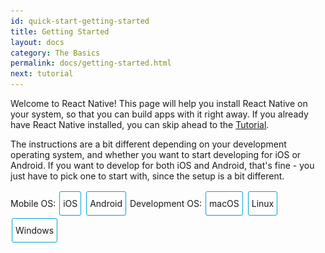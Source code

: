 ```yaml
---
id: quick-start-getting-started
title: Getting Started
layout: docs
category: The Basics
permalink: docs/getting-started.html
next: tutorial
---
```


Welcome to React Native! This page will help you install React Native on
your system, so that you can build apps with it right away. If you already
have React Native installed, you can skip ahead to the
[Tutorial](docs/tutorial.html).

The instructions are a bit different depending on your development operating system, and whether you want to start developing for iOS or Android. If you
want to develop for both iOS and Android, that's fine - you just have to pick
one to start with, since the setup is a bit different.

<div class="toggler">
  <style>
    .toggler a {
      display: inline-block;
      padding: 10px 5px;
      margin: 2px;
      border: 1px solid #05A5D1;
      border-radius: 3px;
      text-decoration: none !important;
    }
    .display-os-mac .toggler .button-mac,
    .display-os-linux .toggler .button-linux,
    .display-os-windows .toggler .button-windows,
    .display-platform-ios .toggler .button-ios,
    .display-platform-android .toggler .button-android {
      background-color: #05A5D1;
      color: white;
    }
    block { display: none; }
    .display-platform-ios.display-os-mac .ios.mac,
    .display-platform-ios.display-os-linux .ios.linux,
    .display-platform-ios.display-os-windows .ios.windows,
    .display-platform-android.display-os-mac .android.mac,
    .display-platform-android.display-os-linux .android.linux,
    .display-platform-android.display-os-windows .android.windows {
      display: block;
    }
  </style>
  <span>Mobile OS:</span>
  <a href="javascript:void(0);" class="button-ios" onclick="display('platform', 'ios')">iOS</a>
  <a href="javascript:void(0);" class="button-android" onclick="display('platform', 'android')">Android</a>
  <span>Development OS:</span>
  <a href="javascript:void(0);" class="button-mac" onclick="display('os', 'mac')">macOS</a>
  <a href="javascript:void(0);" class="button-linux" onclick="display('os', 'linux')">Linux</a>
  <a href="javascript:void(0);" class="button-windows" onclick="display('os', 'windows')">Windows</a>
</div>

<block class="linux windows ios" />

## Unsupported

<div>Unfortunately, Apple only lets you develop for iOS on a Mac. If you want to build an iOS app but you don't have a Mac yet, you can try starting with the <a href="" onclick="display('platform', 'android')">Android</a> instructions instead.</div>

<center><img src="img/react-native-sorry-not-supported.png" width="150"></img></center>

<block class="mac ios" />

## Installing Dependencies

You will need Node.js, Watchman, the React Native command line interface, and Xcode.

<block class="mac android" />

## Installing Dependencies

You will need Node.js, Watchman, the React Native command line interface, and Android Studio.

<block class="windows linux android" />

## Installing Dependencies

You will need Node.js, the React Native command line interface, and Android Studio.

<block class="mac ios android" />

### Node, Watchman

We recommend installing Node and Watchman using [Homebrew](http://brew.sh/). Run the following commands in a Terminal after installing Homebrew:

```
brew install node
brew install watchman
```

> [Watchman](https://facebook.github.io/watchman) is a tool by Facebook for watching
changes in the filesystem. It is highly recommended you install it for better performance.

<block class="linux android" />

### Node

Follow the [installation instructions for your Linux distribution](https://nodejs.org/en/download/package-manager/) to install Node.js 4 or newer.

<block class='windows android' />

### Node

We recommend installing Node.js and Python2 via [Chocolatey](https://chocolatey.org), a popular package manager for Windows. Open a Command Prompt as Administrator, then run:

```
choco install nodejs.install
choco install python2
```

> You can find additional installation options on [Node.js's Downloads page](https://nodejs.org/en/download/).

<block class="mac ios android" />

### The React Native CLI

Node.js comes with npm, which lets you install the React Native command line interface.

Run the following command in a Terminal:

```
npm install -g react-native-cli
```

> If you get an error like `Cannot find module 'npmlog'`, try installing npm directly: `curl -0 -L https://npmjs.org/install.sh | sudo sh`.

<block class="windows linux android" />

### The React Native CLI

Node.js comes with npm, which lets you install the React Native command line interface.

Run the following command in a Terminal:

```
npm install -g react-native-cli
```

> If you get an error like `Cannot find module 'npmlog'`, try installing npm directly: `curl -0 -L https://npmjs.org/install.sh | sudo sh`.

<block class="mac ios" />

### Xcode

The easiest way to install Xcode 8 is via the [Mac App Store](https://itunes.apple.com/us/app/xcode/id497799835?mt=12). Installing Xcode will also install the iOS Simulator and all the necessary tools to build your iOS app.

<block class="mac linux windows android" />

### Android Development Environment

Setting up your development environment can be somewhat tedious if you're new to Android development. If you're already familiar with Android development, there are a few things you may need to configure. In either case, please make sure to carefully follow the next few steps.

#### 1. Download and install Android Studio

[Android Studio](https://developer.android.com/studio/install.html) provides the Android SDK and AVD (emulator) required to run and test your React Native apps.

<block class="mac android" />

> Android Studio requires the [Java SE Development Kit(JDK)](http://www.oracle.com/technetwork/java/javase/downloads/jdk8-downloads-2133151.html), version 8. You can type `javac -version` in a terminal to see what version you have, if any.

```
$ javac -version
javac 1.8.0_111
```

> The version string `1.8.x_xxx` corresponds to JDK 8.

<block class="mac windows android" />

#### 2. Install the AVD and HAXM

Choose `Custom` installation when running Android Studio for the first time. Make sure the boxes next to all of the following are checked:

- `Android SDK`
- `Android SDK Platform`
- `Performance (Intel ® HAXM)`
- `Android Virtual Device`

Then, click "Next" to install all of these components.

> If you've already installed Android Studio before, you can still [install HAXM](https://software.intel.com/en-us/android/articles/installation-instructions-for-intel-hardware-accelerated-execution-manager-windows) without performing a custom installation.

<block class="linux android" />

#### 2. Install the AVD and configure VM acceleration

Choose `Custom` installation when running Android Studio for the first time. Make sure the boxes next to all of the following are checked:

- `Android SDK`
- `Android SDK Platform`
- `Android Virtual Device`

Click "Next" to install all of these components, then [configure VM acceleration](https://developer.android.com/studio/run/emulator-acceleration.html#vm-linux) on your system.

<block class="mac linux windows android" />

#### 3. Install the Android 6.0 (Marshmallow) SDK

Android Studio installs the most recent Android SDK by default. React Native, however, requires the `Android 6.0 (Marshmallow)` SDK. To install it, launch the SDK Manager, click on "Configure" in the "Welcome to Android Studio" screen.

> The SDK Manager can also be found within the Android Studio "Preferences" menu, under **Appearance & Behavior** → **System Settings** → **Android SDK**.

Select "SDK Platforms" from within the SDK Manager, then check the box next to "Show Package Details". Look for and expand the `Android 6.0 (Marshmallow)` entry, then make sure the following items are all checked:

- `Google APIs`
- `Android SDK Platform 23`
- `Intel x86 Atom System Image`
- `Intel x86 Atom_64 System Image`
- `Google APIs Intel x86 Atom_64 System Image`

Next, select "SDK Tools" and check the box next to "Show Package Details" here as well. Look for and expand the "Android SDK Build Tools" entry, then make sure that `Android SDK Build-Tools 23.0.1` is selected.

Finally, click "Apply" to download and install the Android SDK and related build tools.

<block class="mac windows linux android" />

#### 4. Set up the ANDROID_HOME environment variable

The React Native command line interface requires the `ANDROID_HOME` environment variable to be set up.

<block class="mac android" />

Add the following lines to your `~/.bashrc` (or equivalent) config file:

```
export ANDROID_HOME=${HOME}/Library/Android/sdk
export PATH=${PATH}:${ANDROID_HOME}/tools
export PATH=${PATH}:${ANDROID_HOME}/platform-tools
```

> Please make sure you export the correct path for `ANDROID_HOME`. If you installed the Android SDK using Homebrew, it would be located at `/usr/local/opt/android-sdk`.

<block class="linux android" />

Add the following lines to your `~/.bashrc` (or equivalent) config file:

```
export ANDROID_HOME=${HOME}/Android/Sdk
export PATH=${PATH}:${ANDROID_HOME}/tools
export PATH=${PATH}:${ANDROID_HOME}/platform-tools
```

> Please make sure you export the correct path for `ANDROID_HOME` if you did not install the Android SDK using Android Studio.

<block class="windows android" />

Go to **Control Panel** → **System and Security** → **System** → **Change settings** →
**Advanced System Settings** → **Environment variables** → **New**, then enter the path to your Android SDK.

![env variable](img/react-native-android-sdk-environment-variable-windows.png)

Restart the Command Prompt to apply the new environment variable.

> Please make sure you export the correct path for `ANDROID_HOME` if you did not install the Android SDK using Android Studio.

<block class="linux android" />

### Watchman (optional)

Follow the [Watchman installation guide](https://facebook.github.io/watchman/docs/install.html#build-install) to compile and install Watchman from source.

> [Watchman](https://facebook.github.io/watchman/docs/install.html) is a tool by Facebook for watching
changes in the filesystem. It is highly recommended you install it for better performance, but it's alright to skip this if you find the process to be tedious.

<block class="mac windows linux android" />

## Starting the Android Virtual Device

![Android Studio AVD Manager](img/react-native-tools-avd.png)

You can see the list of available AVDs by opening the "AVD Manager" from within Android Studio. You can also run the following command in a terminal:

```
android avd
```

Once in the "AVD Manager", select your AVD and click "Start...".

> Android Studio should have set up an Android Virtual Device for you during installation, but it is very common to run into an issue where Android Studio fails to install the AVD. You may follow the [Android Studio User Guide](https://developer.android.com/studio/run/managing-avds.html) to create a new AVD manually if needed.

<block class="mac ios android" />

## Testing your React Native Installation

<block class="mac ios" />

Use the React Native command line interface to generate a new React Native project called "AwesomeProject", then run `react-native run-ios` inside the newly created folder.

```
react-native init AwesomeProject
cd AwesomeProject
react-native run-ios
```

You should see your new app running in the iOS Simulator shortly.

`react-native run-ios` is just one way to run your app. You can also run it directly from within Xcode or [Nuclide](https://nuclide.io/).

<block class="mac android" />

Use the React Native command line interface to generate a new React Native project called "AwesomeProject", then run `react-native run-android` inside the newly created folder:

```
react-native init AwesomeProject
cd AwesomeProject
react-native run-android
```

If everything is set up correctly, you should see your new app running in your AVD shortly.

`react-native run-android` is just one way to run your app - you can also run it directly from within Android Studio or [Nuclide](https://nuclide.io/).

<block class="mac ios android" />

### Modifying your app

Now that you have successfully run the app, let's modify it.

<block class="mac ios" />

- Open `index.ios.js` in your text editor of choice and edit some lines.
- Hit `Command⌘ + R` in your iOS Simulator to reload the app and see your change!

<block class="mac android" />

- Open `index.android.js` in your text editor of choice and edit some lines.
- Press the `R` key twice or select `Reload` from the Developer Menu to see your change!

<block class="mac ios android" />

### That's it!

Congratulations! You've successfully run and modified your first React Native app.

<center><img src="img/react-native-congratulations.png" width="150"></img></center>

<block class="windows android" />

## Testing your React Native Installation

Use the React Native command line interface to generate a new React Native project called "AwesomeProject", then run `react-native start` inside the newly created folder to start the packager.

```
react-native init AwesomeProject
cd AwesomeProject
react-native start
```

Open a new command prompt and run `react-native run-android` inside the same folder to launch the app on your AVD.

```
react-native run-android
```

<block class="linux android" />

## Testing your React Native Installation

Use the React Native command line interface to generate a new React Native project called "AwesomeProject", then run `react-native run-android` inside the newly created folder.

```
react-native init AwesomeProject
cd AwesomeProject
react-native run-android
```

<block class="windows linux android" />

If everything is set up correctly, you should see your new app running in your Android emulator shortly.

<block class="windows android" />

> If you're targeting API level 23, the app might crash on first launch with an error smilar to `Unable to add window android.view.ViewRootImpl$W@c51fa6 -- permission denied for this window type`. To fix this, you need to go to `System settings > Apps > Configure apps > Draw over other apps` and grant the permission for the app.

NOTE: Many React Native modules haven't been tested on Marshmallow and might break. Please thoroughly test the app if you target API level 23 and file a bug report if you find that something is broken.

<block class="windows linux android" />

### Modifying your app

Now that you have successfully run the app, let's modify it.

- Open `index.android.js` in your text editor of choice and edit some lines.
- Press the `R` key twice or select `Reload` from the Developer Menu to see your change!

### That's it!

Congratulations! You've successfully run and modified a React Native app.

<center><img src="img/react-native-congratulations.png" width="150"></img></center>

<block class="mac ios" />

## Now What?

- If you want to add this new React Native code to an existing application, check out the [Integration guide](docs/integration-with-existing-apps.html).

- If you can't get this to work, see the [Troubleshooting](docs/troubleshooting.html#content) page.

- If you're curious to learn more about React Native, continue on
to the [Tutorial](docs/tutorial.html).

<block class="windows linux mac android" />

## Now What?

- If you want to add this new React Native code to an existing application, check out the [Integration guide](docs/integration-with-existing-apps.html).

- If you can't get this to work, see the [Troubleshooting](docs/troubleshooting.html#content) page.

- If you're curious to learn more about React Native, continue on
to the [Tutorial](docs/tutorial.html).

<script>
// Convert <div>...<span><block /></span>...</div>
// Into <div>...<block />...</div>
var blocks = document.getElementsByTagName('block');
for (var i = 0; i < blocks.length; ++i) {
  var block = blocks[i];
  var span = blocks[i].parentNode;
  var container = span.parentNode;
  container.insertBefore(block, span);
  container.removeChild(span);
}
// Convert <div>...<block />content<block />...</div>
// Into <div>...<block>content</block><block />...</div>
blocks = document.getElementsByTagName('block');
for (var i = 0; i < blocks.length; ++i) {
  var block = blocks[i];
  while (block.nextSibling && block.nextSibling.tagName !== 'BLOCK') {
    block.appendChild(block.nextSibling);
  }
}
function display(type, value) {
  var container = document.getElementsByTagName('block')[0].parentNode;
  container.className = 'display-' + type + '-' + value + ' ' +
    container.className.replace(RegExp('display-' + type + '-[a-z]+ ?'), '');
}

// If we are coming to the page with a hash in it (i.e. from a search, for example), try to get
// us as close as possible to the correct platform and dev os using the hashtag and block walk up.
var foundHash = false;
if (window.location.hash !== '' && window.location.hash !== 'content') { // content is default
  var hashLinks = document.querySelectorAll('a.hash-link');
  for (var i = 0; i < hashLinks.length && !foundHash; ++i) {
    if (hashLinks[i].hash === window.location.hash) {
      var parent = hashLinks[i].parentElement;
      while (parent) {
        if (parent.tagName === 'BLOCK') {
          var devOS = null;
          var targetPlatform = null;
          // Could be more than one target os and dev platform, but just choose some sort of order
          // of priority here.

          // Dev OS
          if (parent.className.indexOf('mac') > -1) {
            devOS = 'mac';
          } else if (parent.className.indexOf('linux') > -1) {
            devOS = 'linux';
          } else if (parent.className.indexOf('windows') > -1) {
            devOS = 'windows';
          } else {
            break; // assume we don't have anything.
          }

          // Target Platform
          if (parent.className.indexOf('ios') > -1) {
            targetPlatform = 'ios';
          } else if (parent.className.indexOf('android') > -1) {
            targetPlatform = 'android';
          } else {
            break; // assume we don't have anything.
          }
          // We would have broken out if both targetPlatform and devOS hadn't been filled.
          display('os', devOS);
          display('platform', targetPlatform);
          foundHash = true;
          break;
        }
        parent = parent.parentElement;
      }
    }
  }
}
// Do the default if there is no matching hash
if (!foundHash) {
  var isMac = navigator.platform === 'MacIntel';
  var isWindows = navigator.platform === 'Win32';
  display('os', isMac ? 'mac' : (isWindows ? 'windows' : 'linux'));
  display('platform', isMac ? 'ios' : 'android');
}
</script>
